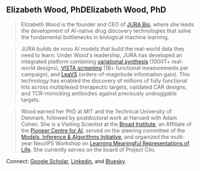 ## Elizabeth Wood, PhDElizabeth Wood, PhD
> Elizabeth Wood is the founder and CEO of [JURA Bio](https://www.jurabio.com), where she leads the development of AI-native drug discovery technologies that solve the fundamental bottlenecks in biological machine learning.

> JURA builds de novo AI models that build the real-world data they need to learn. Under Wood's leadership, JURA has developed an integrated platform combining [variational synthesis](https://www.jurabio.com/blog/variationalsynthesis) (1000T+ real-world designs), [VISTA screening](https://www.jurabio.com/blog/vista) (1B+ functional measurements per campaign), and [LeaVS](https://www.jurabio.com/blog/leavs) (orders-of-magnitude information gain). This technology has enabled the discovery of millions of fully functional hits across multiplexed therapeutic targets, validated CAR designs, and TCR-mimicking antibodies against previously undruggable targets.

> Wood earned her PhD at MIT and the Technical University of Denmark, followed by postdoctoral work at Harvard with Adam Cohen. She is a Visiting Scientist at the [Broad Institute](https://www.broadinstitute.org), an Affiliate of the [Pioneer Centre for AI](https://www.aicentre.dk), served on the steering committee of the [Models, Inference & Algorithms Initiative](https://www.broadinstitute.org/mia), and organized the multi-year NeurIPS Workshop on [Learning Meaningful Representations of Life](https://www.lmrl.org). She currently serves on the board of Project Clio.


Connect: [Google Scholar](https://scholar.google.com/citations?user=v32AeGgAAAAJ&hl=en), [Linkedin](https://www.linkedin.com/in/elizabethwood/), and [Bluesky](https://bsky.app/profile/lizbwood.bsky.social)
